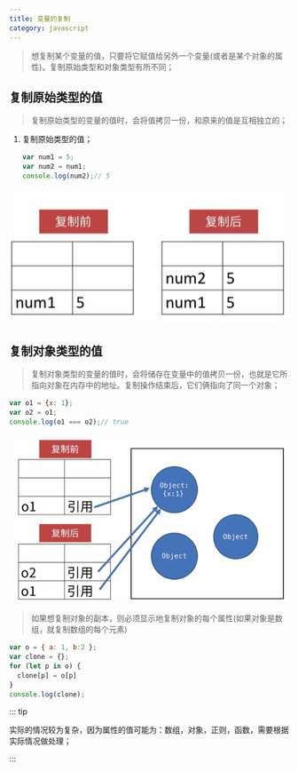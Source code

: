 ```yaml
---
title: 变量的复制
category: javascript
---
```


> 想复制某个变量的值，只要将它赋值给另外一个变量(或者是某个对象的属性)。复制原始类型和对象类型有所不同；

## 复制原始类型的值

> 复制原始类型的变量的值时，会将值拷贝一份，和原来的值是互相独立的；

1. 复制原始类型的值；

   ```javascript
   var num1 = 5;
   var num2 = num1;
   console.log(num2);// 5
   ```

![image-20210517235513076](assets/image-20210517235513076.png)

## 复制对象类型的值

> 复制对象类型的变量的值时，会将储存在变量中的值拷贝一份，也就是它所指向对象在内存中的地址。复制操作结束后，它们俩指向了同一个对象；

```javaScript
var o1 = {x: 1};
var o2 = o1;
console.log(o1 === o2);// true
```

![image-20210517235139583](assets/image-20210517235139583.png)

> 如果想复制对象的副本，则必须显示地复制对象的每个属性(如果对象是数组，就复制数组的每个元素)

```javascript
var o = { a: 1, b:2 };
var clone = {};
for (let p in o) {
  clone[p] = o[p]
}
console.log(clone);
```

::: tip

实际的情况较为复杂，因为属性的值可能为：数组，对象，正则，函数，需要根据实际情况做处理；

:::


